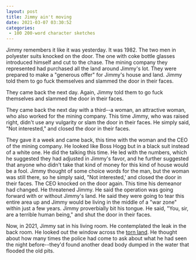 ```yaml
---
layout: post
title: Jimmy ain't moving
date: 2021-03-07 03:30:52
categories:
 - 100 200-word character sketches
---
```


Jimmy remembers it like it was yesterday. It was 1982. The two men in polyester suits knocked on the door. The one with coke bottle glasses introduced himself and cut to the chase. The mining company they represented had purchased all the land around Jimmy's lot. They were prepared to make a "generous offer" for Jimmy's house and land. Jimmy told them to go fuck themselves and slammed the door in their faces.

They came back the next day. Again, Jimmy told them to go fuck themselves and slammed the door in their faces.

They came back the next day with a third--a woman, an attractive woman, who also worked for the mining company. This time Jimmy, who was raised right, didn't use any vulgarity or slam the door in their faces. He simply said, "Not interested," and closed the door in their faces.

They gave it a week and came back, this time with the woman and the CEO of the mining company. He looked like Boss Hogg but in a black suit instead of a white one. He did the talking this time. He led with the numbers, which he suggested they had adjusted in Jimmy's favor, and he further suggested that anyone who didn't take that kind of money for this kind of house would be a fool. Jimmy thought of some choice words for the man, but the woman was still there, so he simply said, "Not interested,' and closed the door in their faces. The CEO knocked on the door again. This time his demeanor had changed. He threatened Jimmy. He said the operation was going forward with or without Jimmy's land. He said they were going to tear this entire area up and Jimmy would be living in the middle of a "war zone" within just a few years. Jimmy proverbially bit his tongue. He said, "You, sir, are a terrible human being," and shut the door in their faces.

Now, in 2021, Jimmy sat in his living room. He contemplated the leak in the back room. He looked out the window across the [torn land](https://www.google.com/maps/@32.6324258,-96.662721,3a,75y,163.13h,102.96t/data=!3m6!1e1!3m4!1sqJJGVK_ydLDyHUyceAhXQA!2e0!7i16384!8i8192). He thought about how many times the police had come to ask about what he had seen the night before--they'd found another dead body dumped in the water that flooded the old pits.
